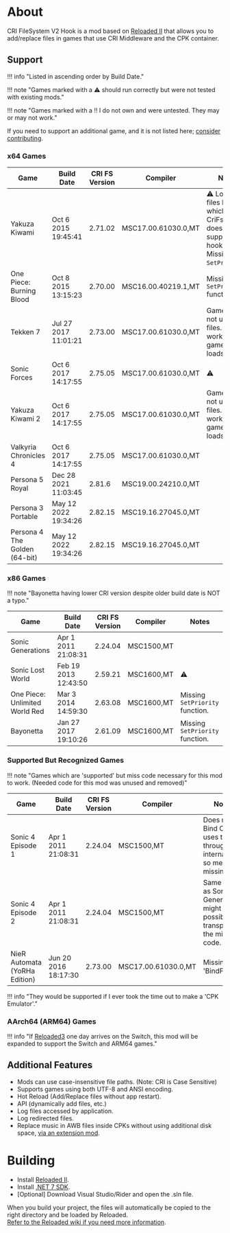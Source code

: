 # About

CRI FileSystem V2 Hook is a mod based on [Reloaded II](https://reloaded-project.github.io/Reloaded-II/) that allows you to add/replace files in games that use CRI Middleware and the CPK container.  

## Support

!!! info "Listed in ascending order by Build Date."

!!! note "Games marked with a ⚠️ should run correctly but were not tested with existing mods."

!!! note "Games marked with a ‼️ I do not own and were untested. They may or may not work."

If you need to support an additional game, and it is not listed here; [consider contributing](adding-game-support.md).

### x64 Games

| Game                          | Build Date           | CRI FS Version | Compiler            | Notes                                                                                    | 
|-------------------------------|----------------------|----------------|---------------------|------------------------------------------------------------------------------------------|
| Yakuza Kiwami                 | Oct 6 2015 19:45:41  | 2.71.02        | MSC17.00.61030.0,MT | ⚠️ Loads files by ID, which CriFsV2Hook does not support hooking. Missing `SetPriority`. |
| One Piece: Burning Blood      | Oct 8 2015 13:15:23  | 2.70.00        | MSC16.00.40219.1,MT | Missing `SetPriority` function.                                                          |
| Tekken 7                      | Jul 27 2017 11:01:21 | 2.73.00        | MSC17.00.61030.0,MT | Game does not use CPK files. But it'll work if the game ever loads one.                  |
| Sonic Forces                  | Oct 6 2017 14:17:55  | 2.75.05        | MSC17.00.61030.0,MT | ⚠️                                                                                       | 
| Yakuza Kiwami 2               | Oct 6 2017 14:17:55  | 2.75.05        | MSC17.00.61030.0,MT | Game does not use CPK files. But it'll work if the game ever loads one.                  |
| Valkyria Chronicles 4         | Oct 6 2017 14:17:55  | 2.75.05        | MSC17.00.61030.0,MT |                                                                                          |
| Persona 5 Royal               | Dec 28 2021 11:03:45 | 2.81.6         | MSC19.00.24210.0,MT |                                                                                          | 
| Persona 3 Portable            | May 12 2022 19:34:26 | 2.82.15        | MSC19.16.27045.0,MT |                                                                                          |
| Persona 4 The Golden (64-bit) | May 12 2022 19:34:26 | 2.82.15        | MSC19.16.27045.0,MT |                                                                                          |

### x86 Games

!!! note "Bayonetta having lower CRI version despite older build date is NOT a typo."

| Game                           | Build Date           | CRI FS Version | Compiler   | Notes                           | 
|--------------------------------|----------------------|----------------|------------|---------------------------------|
| Sonic Generations              | Apr  1 2011 21:08:31 | 2.24.04        | MSC1500,MT |                                 | 
| Sonic Lost World               | Feb 19 2013 12:43:50 | 2.59.21        | MSC1600,MT | ⚠️                              | 
| One Piece: Unlimited World Red | Mar  3 2014 14:59:30 | 2.63.08        | MSC1600,MT | Missing `SetPriority` function. | 
| Bayonetta                      | Jan 27 2017 19:10:26 | 2.61.09        | MSC1600,MT | Missing `SetPriority` function. | 

### Supported But Recognized Games

!!! note "Games which are 'supported' but miss code necessary for this mod to work. (Needed code for this mod was unused and removed)"

| Game                          | Build Date           | CRI FS Version | Compiler            | Notes                                                                                | 
|-------------------------------|----------------------|----------------|---------------------|--------------------------------------------------------------------------------------|
| Sonic 4 Episode 1             | Apr  1 2011 21:08:31 | 2.24.04        | MSC1500,MT          | Does not Bind CPKs, uses them through internal API so methods missing.               |
| Sonic 4 Episode 2             | Apr  1 2011 21:08:31 | 2.24.04        | MSC1500,MT          | Same library as Sonic Generations; might be possible to transplant the missing code. | 
| NieR Automata (YoRHa Edition) | Jun 20 2016 18:17:30 | 2.73.00        | MSC17.00.61030.0,MT | Missing 'BindFiles'.                                                                 | 

!!! info "They would be supported if I ever took the time out to make a 'CPK Emulator'."

### AArch64 (ARM64) Games

!!! info "If [Reloaded3](https://reloaded-project.github.io/Reloaded-III/) one day arrives on the Switch, this mod will be expanded to support the Switch and ARM64 games."

## Additional Features

- Mods can use case-insensitive file paths. (Note: CRI is Case Sensitive)  
- Supports games using both UTF-8 and ANSI encoding.  
- Hot Reload (Add/Replace files without app restart).  
- API (dynamically add files, etc.)  
- Log files accessed by application.  
- Log redirected files.  
- Replace music in AWB files inside CPKs without using additional disk space, [via an extension mod](./usage-awb.md).  

# Building

- Install [Reloaded II](https://github.com/Reloaded-Project/Reloaded-II/releases/latest).  
- Install [.NET 7 SDK](https://dotnet.microsoft.com/en-us/download/dotnet/7.0).  
- [Optional] Download Visual Studio/Rider and open the .sln file.  

When you build your project, the files will automatically be copied to the right directory and be loaded by Reloaded.  
[Refer to the Reloaded wiki if you need more information](https://reloaded-project.github.io/Reloaded-II/DevelopmentEnvironmentSetup/).